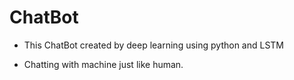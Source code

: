 # ChatBot

* This ChatBot created by deep learning using python and LSTM

* Chatting with machine just like human.

